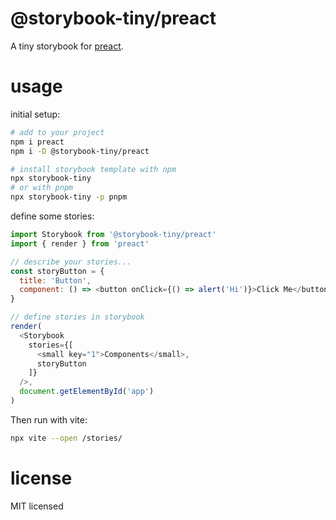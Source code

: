 # @storybook-tiny/preact

A tiny storybook for [preact][].

# usage

initial setup:

```sh
# add to your project
npm i preact
npm i -D @storybook-tiny/preact

# install storybook template with npm
npx storybook-tiny
# or with pnpm
npx storybook-tiny -p pnpm
```

define some stories:

```js 
import Storybook from '@storybook-tiny/preact'
import { render } from 'preact'

// describe your stories...
const storyButton = {
  title: 'Button',
  component: () => <button onClick={() => alert('Hi')}>Click Me</button>
}

// define stories in storybook
render(
  <Storybook
    stories={[
      <small key="1">Components</small>, 
      storyButton
    ]}
  />,
  document.getElementById('app')
)
```

Then run with vite:

```sh
npx vite --open /stories/
```

# license

MIT licensed

[preact]: https://preactjs.com/tutorial/
